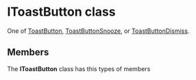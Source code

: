 
# IToastButton class

One of [ToastButton](Microsoft_Toolkit_Uwp_Notifications_ToastButton.md), [ToastButtonSnooze](Microsoft_Toolkit_Uwp_Notifications_ToastButtonSnooze.md), or [ToastButtonDismiss](Microsoft_Toolkit_Uwp_Notifications_ToastButtonDismiss.md).

## Members

The **IToastButton** class has this types of members
